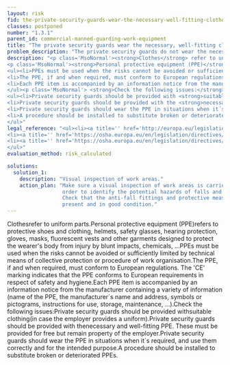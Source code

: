 ```yaml
---
layout: risk
fid: the-private-security-guards-wear-the-necessary-well-fitting-clothes-and-ppe-in-accordance-with-their-duty
classes: postponed
number: "1.3.1"
parent_id: commercial-manned-guarding-work-equipment
title: "The private security guards wear the necessary, well-fitting clothes and PPE, in accordance with their duty."
problem_description: "The private security guards do not wear the necessary, well-fitting clothes and PPE, in accordance with their duty"
description: "<p class='MsoNormal'><strong>Clothes</strong> refer to uniform parts.</p>&#13;
<p class='MsoNormal'><strong>Personal protective equipment (PPE)</strong> refers to protective shoes and clothing, helmets, safety glasses, hearing protection, gloves, masks, fluorescent vests and other garments designed to protect the wearer's body from injury by blunt impacts, chemicals, ...</p>&#13;
<ul><li>PPEs must be used when the risks cannot be avoided or sufficiently limited by technical means of collective protection or procedure of work organisation.</li>&#13;
<li>The PPE, if and when required, must conform to European regulations. The 'CE' marking indicates that the PPE conforms to European requirements in respect of safety and hygiene. </li>&#13;
<li>Each PPE item is accompanied by an information notice from the manufacturer containing a variety of information (name of the PPE, the manufacturer´s name and address, symbols or pictograms, instructions for use, storage, maintenance, ...).</li>&#13;
</ul><p class='MsoNormal'> <strong>Check the following issues:</strong></p>&#13;
<ul><li>Private security guards should be provided with <strong>suitable clothing </strong>(in case the employer provides a uniform).</li>&#13;
<li>Private security guards should be provided with the <strong>necessary and well-fitting PPE</strong>. These must be provided for free but remain property of the employer.</li>&#13;
<li>Private security guards should wear the PPE in situations when it´s required, and use them correctly and for the intended purpose.</li>&#13;
<li>A procedure should be installed to substitute broken or deteriorated PPEs.</li>&#13;
</ul>"
legal_reference: "<ul><li><a title='' href='http://europa.eu/legislation_summaries/employment_and_social_policy/health_hygiene_safety_at_work/c11113_en.htm' rel='nofollow' target='_blank'>89/391/CEE Implementing measures to improve the health and safety of workers (framework directive).</a></li>&#13;
<li><a title='' href='https://osha.europa.eu/en/legislation/directives/workplaces-equipment-signs-personal-protective-equipment/osh-directives/4' rel='nofollow' target='_blank'>89/656/CEE Directive on minimum health and safety requirements for workers using personal protective equipment at work.</a></li>&#13;
<li><a title='' href='https://osha.europa.eu/en/legislation/directives/workplaces-equipment-signs-personal-protective-equipment/osh-directives/2' rel='nofollow' target='_blank'>89/654/EEC Directive on the minimum safety and health requirements for the workplace.</a></li>&#13;
</ul>"
evaluation_method: risk_calculated

solutions:
  solution_1:
    description: "Visual inspection of work areas."
    action_plan: "Make sure a visual inspection of work areas is carried out in
                  order to identify the potential hazards of falls and slips.
                  Check that the anti-fall fittings and protective measures are
                  present and in good condition."
---
```

Clothesrefer to uniform parts.Personal protective equipment (PPE)refers to
protective shoes and clothing, helmets, safety glasses, hearing protection,
gloves, masks, fluorescent vests and other garments designed to protect the
wearer's body from injury by blunt impacts, chemicals, ...PPEs must be used
when the risks cannot be avoided or sufficiently limited by technical means of
collective protection or procedure of work organisation.The PPE, if and when
required, must conform to European regulations. The 'CE' marking indicates
that the PPE conforms to European requirements in respect of safety and
hygiene.Each PPE item is accompanied by an information notice from the
manufacturer containing a variety of information (name of the PPE, the
manufacturer´s name and address, symbols or pictograms, instructions for use,
storage, maintenance, ...).Check the following issues:Private security guards
should be provided withsuitable clothing(in case the employer provides a
uniform).Private security guards should be provided with thenecessary and
well-fitting PPE. These must be provided for free but remain property of the
employer.Private security guards should wear the PPE in situations when it´s
required, and use them correctly and for the intended purpose.A procedure
should be installed to substitute broken or deteriorated PPEs.


